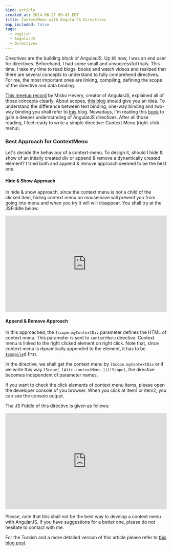 ```yaml
---
kind: article
created_at: 2014-06-27 09:43 EET
title: ContextMenu with AngularJS Directives
map_included: false
tags:
  - english
  - AngularJS
  - Directives
---
```


Directives are the building block of AngularJS. Up till now, I was an end user for directives. Beforehand, I had some small and unsuccessful trials. This time, I take my time to read blogs, books and watch videos and realized that there are several concepts to understand to fully comprehend directives. For me, the most important ones are linking, compiling, defining the scope of the directive and data binding. 

<!--MORE-->

[This meetup record](http://www.youtube.com/watch?v=WqmeI5fZcho) by Misko Hevery, creator of AngularJS, explained all of those concepts clearly. About scopes, [this blog](http://www.undefinednull.com/2014/02/11/mastering-the-scope-of-a-directive-in-angularjs/) should give you an idea. To understand the difference between text binding, one-way binding and two-way binding you shall refer to [this](http://umur.io/angularjs-directives-using-isolated-scope-with-attributes/) blog. Nowadays, I'm reading this [book](http://www.packtpub.com/AngularJS-directives/book) to gain a deeper understanding of AngularJS directives. After all those reading, I feel ready to write a simple directive: Context Menu (right-click menu).


### Best Approach for ContextMenu

 Let's decide the behaviour of a context-menu. To design it, should I hide & show of an intially created div or append & remove a dynamically created element? I tried both and append & remove approach seemed to be the best one.


#### Hide & Show Approach

In hide & show approach, since the context menu is not a child of the clicked item, hiding context menu on mouseleave will prevent you from going into menu and when you try it will will disappear.
You shall try at the JSFiddle below:

<iframe width="100%" height="300" src="http://jsfiddle.net/yaprak/76aR9/embedded/" allowfullscreen="allowfullscreen" frameborder="0"></iframe>

#### Append & Remove Approach

In this approached, the `$scope.myContextDiv` parameter defines the HTML of context menu. This parameter is sent to `contextMenu` directive. Context menu is linked to the right clicked element on right click. Note that, since context menu is dynamically appended to the element, it has to be [`$compile`](https://docs.angularjs.org/api/ng/service/$compile)d first. 

In the directive, we shall get the context menu by `lScope.myContextDiv` or if we write this way `lScope[ lAttr.contextMenu ])(lScope)`, the directive becomes independent of parameter names.


If you want to check the click elements of context menu items, please open the developer console of you browser. When you click at item1 or item2, you can see the console output.

The JS Fiddle of this directive is given as follows:

<iframe width="100%" height="300" src="http://jsfiddle.net/yaprak/5Lk2V/14/embedded/" allowfullscreen="allowfullscreen" frameborder="0"></iframe>


Please, note that this shall not be the best way to develop a context menu with AngularJS. If you have suggestions for a better one, please do not hesitate to contact with me. 

For the Turkish and a more detailed version of this article please refer to [this blog post](http://www.kadinyazilimci.com/angularjs-directive-sag-tik-menusunu-angularjs-directiveleriyle-yapmak/).
